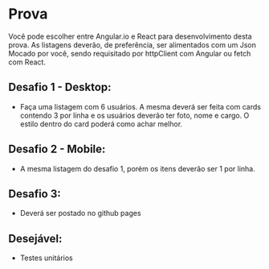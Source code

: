 # Prova
Você pode escolher entre Angular.io e React para desenvolvimento desta prova. 
As listagens deverão, de preferência, ser alimentados com um Json Mocado por você, sendo requisitado por httpClient com Angular ou fetch com React.

## Desafio 1 - Desktop:
- Faça uma listagem com 6 usuários. A mesma deverá ser feita com cards contendo 3 por linha e os usuários deverão ter foto, nome e cargo. O estilo dentro do card poderá como achar melhor.

## Desafio 2 - Mobile:
- A mesma listagem do desafio 1, porém os itens deverão ser 1 por linha.

## Desafio 3:
- Deverá ser postado no github pages

## Desejável:
- Testes unitários
